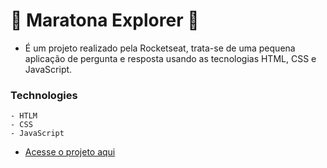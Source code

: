 # 🔮 Maratona Explorer 🔮

* É um projeto realizado pela Rocketseat, trata-se de uma pequena aplicação de pergunta e resposta usando as tecnologias HTML, CSS e JavaScript.


### Technologies
    - HTLM
    - CSS 
    - JavaScript

- [Acesse o projeto aqui](https://thiagorodriguesdutra.github.io/maratona-explorer/)

